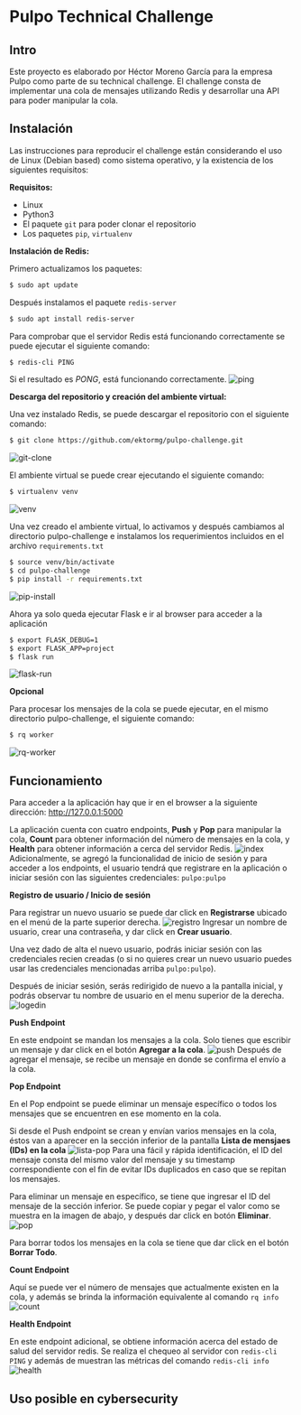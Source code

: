 # Pulpo Technical Challenge

## Intro

Este proyecto es elaborado por Héctor Moreno García para la empresa Pulpo como parte de su technical challenge. El challenge consta de implementar una cola de mensajes utilizando Redis y desarrollar una API para poder manipular la cola.

## Instalación

Las instrucciones para reproducir el challenge están considerando el uso de Linux (Debian based) como sistema operativo, y la existencia de los siguientes requisitos:

**Requisitos:**
* Linux
* Python3
* El paquete ```git``` para poder clonar el repositorio
* Los paquetes ```pip```, ```virtualenv```

**Instalación de Redis:**

Primero actualizamos los paquetes:
```bash
$ sudo apt update
```
Después instalamos el paquete ```redis-server```
```bash
$ sudo apt install redis-server
```
Para comprobar que el servidor Redis está funcionando correctamente se puede ejecutar el siguiente comando:
```bash
$ redis-cli PING
```
Si el resultado es *PONG*, está funcionando correctamente.
![ping](https://user-images.githubusercontent.com/64225038/202320579-a2949abc-df56-48c9-839a-337969963308.png)


**Descarga del repositorio y creación del ambiente virtual:**

Una vez instalado Redis, se puede descargar el repositorio con el siguiente comando:
```bash
$ git clone https://github.com/ektormg/pulpo-challenge.git
```
![git-clone](https://user-images.githubusercontent.com/64225038/202321106-8a9b6722-6944-4e3e-82ed-22590f928079.png)

El ambiente virtual se puede crear ejecutando el siguiente comando:
```bash
$ virtualenv venv
```
![venv](https://user-images.githubusercontent.com/64225038/202321558-d2311dc9-514f-48ea-927d-6f07f699276b.png)


Una vez creado el ambiente virtual, lo activamos y después cambiamos al directorio pulpo-challenge e instalamos los requerimientos incluidos en el archivo ```requirements.txt```
```bash
$ source venv/bin/activate
$ cd pulpo-challenge
$ pip install -r requirements.txt
```
![pip-install](https://user-images.githubusercontent.com/64225038/202322352-4076af75-fa60-4241-b8cc-5ea882bd7d7c.png)


Ahora ya solo queda ejecutar Flask e ir al browser para acceder a la aplicación
```bash
$ export FLASK_DEBUG=1
$ export FLASK_APP=project
$ flask run
```
![flask-run](https://user-images.githubusercontent.com/64225038/202322764-1c32ffa3-b9b5-475a-8725-08d998228af7.png)


**Opcional**

Para procesar los mensajes de la cola se puede ejecutar, en el mismo directorio pulpo-challenge, el siguiente comando:
```bash
$ rq worker
```
![rq-worker](https://user-images.githubusercontent.com/64225038/202323058-03d1a846-4370-48e3-9edb-cb2f197e8ba0.png)


## Funcionamiento

Para acceder a la aplicación hay que ir en el browser a la siguiente dirección: http://127.0.0.1:5000

La aplicación cuenta con cuatro endpoints,  **Push** y **Pop** para manipular la cola, **Count** para obtener información del número de mensajes en la cola, y **Health** para obtener información a cerca del servidor Redis.
![index](https://user-images.githubusercontent.com/64225038/202304068-65e5c9c5-18bd-4bfe-a3f2-c5607d099d6a.png)
Adicionalmente, se agregó la funcionalidad de inicio de sesión y para acceder a los endpoints, el usuario tendrá que registrare en la aplicación o iniciar sesión con las siguientes credenciales: ```pulpo:pulpo```


**Registro de usuario / Inicio de sesión**

Para registrar un nuevo usuario se puede dar click en **Registrarse** ubicado en el menú de la parte superior derecha.
![registro](https://user-images.githubusercontent.com/64225038/202305822-3cf20cd3-5fb3-443b-a1b1-58fa302825b2.png)
Ingresar un nombre de usuario, crear una contraseña, y dar click en **Crear usuario**.

Una vez dado de alta el nuevo usuario, podrás iniciar sesión con las credenciales recien creadas (o si no quieres crear un nuevo usuario puedes usar las credenciales mencionadas arriba ```pulpo:pulpo```).

Después de iniciar sesión, serás redirigido de nuevo a la pantalla inicial, y podrás observar tu nombre de usuario en el menu superior de la derecha.
![logedin](https://user-images.githubusercontent.com/64225038/202308983-a5e4b808-df10-4575-899f-df04f40c7f1e.png)


**Push Endpoint**

En este endpoint se mandan los mensajes a la cola. Solo tienes que escribir un mensaje y dar click en el botón **Agregar a la cola**.
![push](https://user-images.githubusercontent.com/64225038/202311544-c4fac59b-3390-4a9b-9cc5-f17f7478b193.png)
Después de agregar el mensaje, se recibe un mensaje en donde se confirma el envío a la cola.


**Pop Endpoint**

En el Pop endpoint se puede eliminar un mensaje específico o todos los mensajes que se encuentren en ese momento en la cola.

Si desde el Push endpoint se crean y envían varios mensajes en la cola, éstos van a aparecer en la sección inferior de la pantalla **Lista de mensjaes (IDs) en la cola**
![lista-pop](https://user-images.githubusercontent.com/64225038/202314576-588ed813-1924-4531-a1b7-2f08e2bc6ed3.png)
Para una fácil y rápida identificación, el ID del mensaje consta del mismo valor del mensaje y su timestamp correspondiente con el fin de evitar IDs duplicados en caso que se repitan los mensajes.

Para eliminar un mensaje en específico, se tiene que ingresar el ID del mensaje de la sección inferior. Se puede copiar y pegar el valor como se muestra en la imagen de abajo, y después dar click en botón **Eliminar**.
![pop](https://user-images.githubusercontent.com/64225038/202315443-978c0c74-97aa-4a57-ab97-b04b050e5714.png)

Para borrar todos los mensajes en la cola se tiene que dar click en el botón **Borrar Todo**.


**Count Endpoint**

Aquí se puede ver el número de mensajes que actualmente existen en la cola, y además se brinda la información equivalente al comando ```rq info```
![count](https://user-images.githubusercontent.com/64225038/202318568-f961b090-ee82-44b3-88dd-193294c65669.png)


**Health Endpoint**

En este endpoint adicional, se obtiene información acerca del estado de salud del servidor redis. Se realiza el chequeo al servidor con ```redis-cli PING``` y además de muestran las métricas del comando ```redis-cli info```
![health](https://user-images.githubusercontent.com/64225038/202319305-ae96b4c5-66eb-4df4-9966-114f826588e3.png)



## Uso posible en cybersecurity




